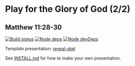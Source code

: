 # Play for the Glory of God (2/2)
## Matthew 11:28-30

[![Build status](https://travis-ci.org/sermons/work-glory.svg)](https://travis-ci.org/sermons/work-glory)
[![Node deps](https://david-dm.org/sermons/work-glory.svg)](https://david-dm.org/sermons/work-glory)
[![Node devDeps](https://david-dm.org/sermons/work-glory/dev-status.svg)](https://david-dm.org/sermons/work-glory?type=dev)

Template presentation: [reveal-skel](https://github.com/sermons/reveal-skel)

See [INSTALL.md](INSTALL.md)
for how to make your own presentation.
